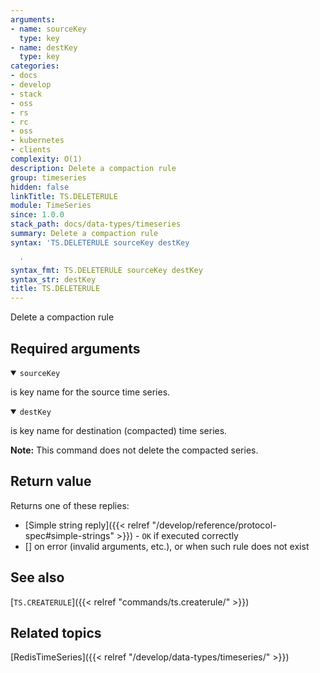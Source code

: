 ```yaml
---
arguments:
- name: sourceKey
  type: key
- name: destKey
  type: key
categories:
- docs
- develop
- stack
- oss
- rs
- rc
- oss
- kubernetes
- clients
complexity: O(1)
description: Delete a compaction rule
group: timeseries
hidden: false
linkTitle: TS.DELETERULE
module: TimeSeries
since: 1.0.0
stack_path: docs/data-types/timeseries
summary: Delete a compaction rule
syntax: 'TS.DELETERULE sourceKey destKey

  '
syntax_fmt: TS.DELETERULE sourceKey destKey
syntax_str: destKey
title: TS.DELETERULE
---
```


Delete a compaction rule

## Required arguments

<details open><summary><code>sourceKey</code></summary>

is key name for the source time series.
</details>

<details open><summary><code>destKey</code></summary> 

is key name for destination (compacted) time series.
</details>

<note><b>Note:</b> This command does not delete the compacted series.</note>

## Return value

Returns one of these replies:

- [Simple string reply]({{< relref "/develop/reference/protocol-spec#simple-strings" >}}) - `OK` if executed correctly
- [] on error (invalid arguments, etc.), or when such rule does not exist

## See also

[`TS.CREATERULE`]({{< relref "commands/ts.createrule/" >}}) 

## Related topics

[RedisTimeSeries]({{< relref "/develop/data-types/timeseries/" >}})
